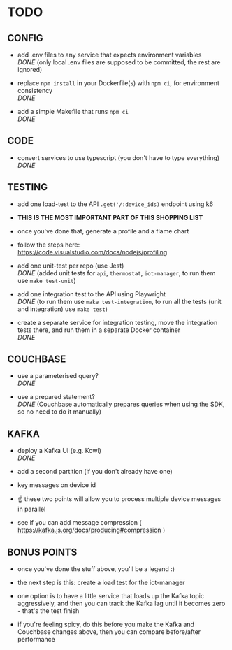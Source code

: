 # TODO



## CONFIG

- add .env files to any service that expects environment variables  
*DONE* (only local .env files are supposed to be committed, the rest are ignored)

- replace `npm install` in your Dockerfile(s) with `npm ci`, for environment consistency  
*DONE*

- add a simple Makefile that runs `npm ci`  
*DONE*
   

## CODE

- convert services to use typescript (you don't have to type everything)  
*DONE*
 

## TESTING

- add one load-test to the API `.get('/:device_ids)` endpoint using k6

- **THIS IS THE MOST IMPORTANT PART OF THIS SHOPPING LIST**

- once you've done that, generate a profile and a flame chart

- follow the steps here: https://code.visualstudio.com/docs/nodejs/profiling

- add one unit-test per repo (use Jest)  
*DONE* (added unit tests for `api`, `thermostat`, `iot-manager`, to run them use `make test-unit`)

- add one integration test to the API using Playwright  
*DONE* (to run them use `make test-integration`, to run all the tests (unit and integration) use `make test`)

- create a separate service for integration testing, move the integration tests there, and run them in a separate Docker container  
*DONE*
 

## COUCHBASE

- use a parameterised query?  
*DONE*

- use a prepared statement?  
*DONE* (Couchbase automatically prepares queries when using the SDK, so no need to do it manually)

## KAFKA

- deploy a Kafka UI (e.g. Kowl)  
*DONE*

- add a second partition (if you don't already have one)

- key messages on device id

- ☝️ these two points will allow you to process multiple device messages in parallel

- see if you can add message compression ( https://kafka.js.org/docs/producing#compression )
 

## BONUS POINTS

- once you've done the stuff above, you'll be a legend :)

- the next step is this: create a load test for the iot-manager

- one option is to have a little service that loads up the Kafka topic aggressively, and then you can track the Kafka lag until it becomes zero - that's the test finish

- if you're feeling spicy, do this before you make the Kafka and Couchbase changes above, then you can compare before/after performance

 